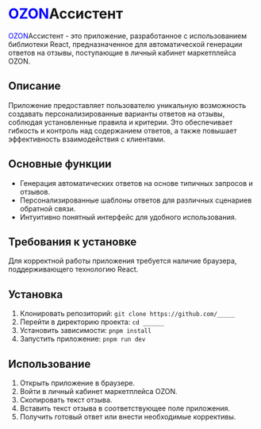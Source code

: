 # <span style="color:blue">OZON</span>Ассистент

<span style="color:blue">OZON</span>Ассистент - это приложение, разработанное с использованием библиотеки React, предназначенное для автоматической генерации ответов на отзывы, поступающие в личный кабинет маркетплейса OZON.

## Описание

Приложение предоставляет пользователю уникальную возможность создавать персонализированные варианты ответов на отзывы, соблюдая установленные правила и критерии. Это обеспечивает гибкость и контроль над содержанием ответов, а также повышает эффективность взаимодействия с клиентами.

## Основные функции

- Генерация автоматических ответов на основе типичных запросов и отзывов.
- Персонализированные шаблоны ответов для различных сценариев обратной связи.
- Интуитивно понятный интерфейс для удобного использования.

## Требования к установке

Для корректной работы приложения требуется наличие браузера, поддерживающего технологию React.

## Установка

1. Клонировать репозиторий: `git clone https://github.com/_____`
2. Перейти в директорию проекта: `cd ______`
3. Установить зависимости: `pnpm install`
4. Запустить приложение: `pnpm run dev`

## Использование

1. Открыть приложение в браузере.
2. Войти в личный кабинет маркетплейса OZON.
3. Скопировать текст отзыва.
4. Вставить текст отзыва в соответствующее поле приложения.
5. Получить готовый ответ или внести необходимые коррективы.